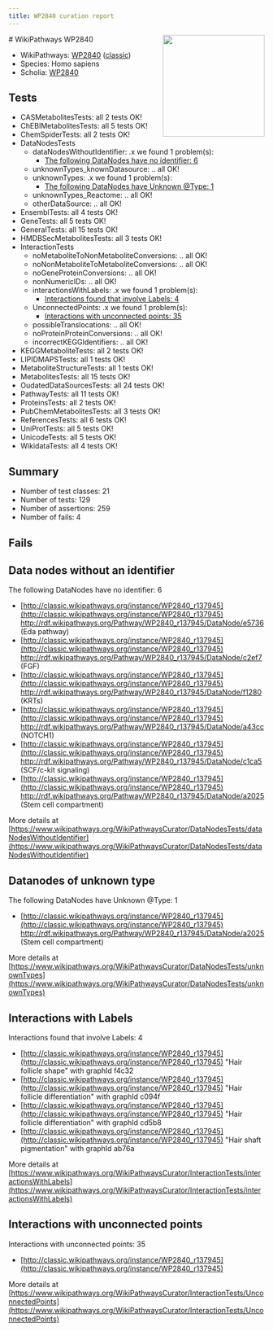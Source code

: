 ```yaml
---
title: WP2840 curation report
---
```


<img style="float: right; width: 200px" src="https://upload.wikimedia.org/wikipedia/commons/thumb/8/83/Wplogo_with_text_500.png/640px-Wplogo_with_text_500.png" />
# WikiPathways WP2840

* WikiPathways: [WP2840](https://wikipathways.org/pathways/WP2840) ([classic](https://classic.wikipathways.org/instance/WP2840))
* Species: Homo sapiens
* Scholia: [WP2840](https://scholia.toolforge.org/wikipathways/WP2840)
## Tests
* CASMetabolitesTests: all 2 tests OK!
* ChEBIMetabolitesTests: all 5 tests OK!
* ChemSpiderTests: all 2 tests OK!
* DataNodesTests
    * dataNodesWithoutIdentifier: .x we found 1 problem(s):
        * [The following DataNodes have no identifier: 6](#d2d32fa5)
    * unknownTypes_knownDatasource: .. all OK!
    * unknownTypes: .x we found 1 problem(s):
        * [The following DataNodes have Unknown @Type: 1](#839973df)
    * unknownTypes_Reactome: .. all OK!
    * otherDataSource: .. all OK!
* EnsemblTests: all 4 tests OK!
* GeneTests: all 5 tests OK!
* GeneralTests: all 15 tests OK!
* HMDBSecMetabolitesTests: all 3 tests OK!
* InteractionTests
    * noMetaboliteToNonMetaboliteConversions: .. all OK!
    * noNonMetaboliteToMetaboliteConversions: .. all OK!
    * noGeneProteinConversions: .. all OK!
    * nonNumericIDs: .. all OK!
    * interactionsWithLabels: .x we found 1 problem(s):
        * [Interactions found that involve Labels: 4](#630d267b)
    * UnconnectedPoints: .x we found 1 problem(s):
        * [Interactions with unconnected points: 35](#7f1d40ba)
    * possibleTranslocations: .. all OK!
    * noProteinProteinConversions: .. all OK!
    * incorrectKEGGIdentifiers: .. all OK!
* KEGGMetaboliteTests: all 2 tests OK!
* LIPIDMAPSTests: all 1 tests OK!
* MetaboliteStructureTests: all 1 tests OK!
* MetabolitesTests: all 15 tests OK!
* OudatedDataSourcesTests: all 24 tests OK!
* PathwayTests: all 11 tests OK!
* ProteinsTests: all 2 tests OK!
* PubChemMetabolitesTests: all 3 tests OK!
* ReferencesTests: all 6 tests OK!
* UniProtTests: all 5 tests OK!
* UnicodeTests: all 5 tests OK!
* WikidataTests: all 4 tests OK!


## Summary

* Number of test classes: 21
* Number of tests: 129
* Number of assertions: 259
* Number of fails: 4

## Fails

<a name="d2d32fa5" />

## Data nodes without an identifier

The following DataNodes have no identifier: 6

* [http://classic.wikipathways.org/instance/WP2840_r137945](http://classic.wikipathways.org/instance/WP2840_r137945) http://rdf.wikipathways.org/Pathway/WP2840_r137945/DataNode/e5736 (Eda
pathway)
* [http://classic.wikipathways.org/instance/WP2840_r137945](http://classic.wikipathways.org/instance/WP2840_r137945) http://rdf.wikipathways.org/Pathway/WP2840_r137945/DataNode/c2ef7 (FGF)
* [http://classic.wikipathways.org/instance/WP2840_r137945](http://classic.wikipathways.org/instance/WP2840_r137945) http://rdf.wikipathways.org/Pathway/WP2840_r137945/DataNode/f1280 (KRTs)
* [http://classic.wikipathways.org/instance/WP2840_r137945](http://classic.wikipathways.org/instance/WP2840_r137945) http://rdf.wikipathways.org/Pathway/WP2840_r137945/DataNode/a43cc (NOTCH1)
* [http://classic.wikipathways.org/instance/WP2840_r137945](http://classic.wikipathways.org/instance/WP2840_r137945) http://rdf.wikipathways.org/Pathway/WP2840_r137945/DataNode/c1ca5 (SCF/c-kit
signaling)
* [http://classic.wikipathways.org/instance/WP2840_r137945](http://classic.wikipathways.org/instance/WP2840_r137945) http://rdf.wikipathways.org/Pathway/WP2840_r137945/DataNode/a2025 (Stem cell
compartment)


More details at [https://www.wikipathways.org/WikiPathwaysCurator/DataNodesTests/dataNodesWithoutIdentifier](https://www.wikipathways.org/WikiPathwaysCurator/DataNodesTests/dataNodesWithoutIdentifier)

<a name="839973df" />

## Datanodes of unknown type

The following DataNodes have Unknown @Type: 1

* [http://classic.wikipathways.org/instance/WP2840_r137945](http://classic.wikipathways.org/instance/WP2840_r137945) http://rdf.wikipathways.org/Pathway/WP2840_r137945/DataNode/a2025 (Stem cell
compartment)


More details at [https://www.wikipathways.org/WikiPathwaysCurator/DataNodesTests/unknownTypes](https://www.wikipathways.org/WikiPathwaysCurator/DataNodesTests/unknownTypes)

<a name="630d267b" />

## Interactions with Labels

Interactions found that involve Labels: 4

* [http://classic.wikipathways.org/instance/WP2840_r137945](http://classic.wikipathways.org/instance/WP2840_r137945) "Hair follicle
shape" with graphId f4c32
* [http://classic.wikipathways.org/instance/WP2840_r137945](http://classic.wikipathways.org/instance/WP2840_r137945) "Hair follicle
differentiation" with graphId c094f
* [http://classic.wikipathways.org/instance/WP2840_r137945](http://classic.wikipathways.org/instance/WP2840_r137945) "Hair follicle
differentiation" with graphId cd5b8
* [http://classic.wikipathways.org/instance/WP2840_r137945](http://classic.wikipathways.org/instance/WP2840_r137945) "Hair shaft
pigmentation" with graphId ab76a


More details at [https://www.wikipathways.org/WikiPathwaysCurator/InteractionTests/interactionsWithLabels](https://www.wikipathways.org/WikiPathwaysCurator/InteractionTests/interactionsWithLabels)

<a name="7f1d40ba" />

## Interactions with unconnected points

Interactions with unconnected points: 35

* [http://classic.wikipathways.org/instance/WP2840_r137945](http://classic.wikipathways.org/instance/WP2840_r137945)


More details at [https://www.wikipathways.org/WikiPathwaysCurator/InteractionTests/UnconnectedPoints](https://www.wikipathways.org/WikiPathwaysCurator/InteractionTests/UnconnectedPoints)

